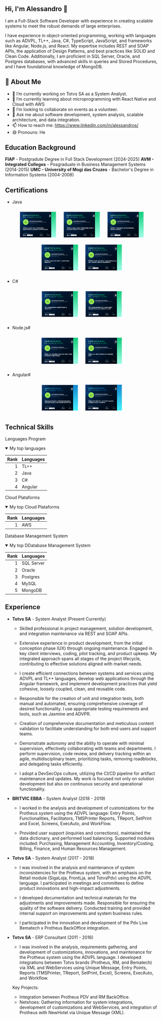 <!--<picture>
  <source media="(prefers-color-scheme: dark)" srcset="https://github.com/renancambre/renancambre/blob/main/img/dataengineer.gif/">
  <source media="(prefers-color-scheme: light)" srcset="https://github.com/renancambre/renancambre/blob/main/img/dataengineer.gif">
  <img alt="Shows an illustrated sun in light mode and a moon with stars in dark mode." src="https://github.com/renancambre/renancambre/blob/main/img/dataengineer.gif">
</picture>-->

## Hi, I'm Alessandro 👋

I am a Full-Stack Software Developer with experience in creating scalable systems to meet the robust demands of large enterprises.

I have experience in object-oriented programming, working with languages such as ADVPL, TL++, Java, C#, TypeScript, JavaScript, and frameworks like Angular, Node.js, and React. My expertise includes REST and SOAP APIs, the application of Design Patterns, and best practices like SOLID and Clean Code. Additionally, I am proficient in SQL Server, Oracle, and Postgres databases, with advanced skills in queries and Stored Procedures, and I have foundational knowledge of MongoDB.

## 🚀 About Me

- 🔭 I’m currently working on Totvs SA as a System Analyst.
- 🌱 I’m currently learning about microprogramming with React Native and Cloud with AWS
- 👯 I’m looking to collaborate on events as a volunteer.
- 💬 Ask me about software development, system analysis, scalable architecture, and data integration.
- 📫 How to reach me: https://www.linkedin.com/in/alessandros/
- 😄 Pronouns: He

## Education Background

**FIAP** - Postgradute Degree in Full Stack Development (2024-2025)
**AVM - Integrated Colleges** - Posgraduate in Business Management Systems (2014-2015)
**UMC - University of Mogi das Cruzes** - Bachelor's Degree in Information Systems (2004-2008)

## Certifications

- Java
<p align="center">
  <img src="assets/certificates/java_1.png" alt="Image 1" width="120" style="margin: 10px;">
  <img src="assets/certificates/java_2.png" alt="Image 2" width="120" style="margin: 10px;">
  <img src="assets/certificates/java_3.png" alt="Image 3" width="120" style="margin: 10px;">
  <img src="assets/certificates/spring_1.png" alt="Image 4" width="120" style="margin: 10px;">
  <img src="assets/certificates/spring_2.png" alt="Image 5" width="120" style="margin: 10px;">
</p>

- C#
<p align="center">
  <img src="assets/certificates/c_sharp_1.png" alt="Image 1" width="120" style="margin: 10px;">
  <img src="assets/certificates/c_sharp_2.png" alt="Image 2" width="120" style="margin: 10px;">  
</p>

- Node.js#
<p align="center">
  <img src="assets/certificates/node_1.png" alt="Image 1" width="120" style="margin: 10px;">
  <img src="assets/certificates/node_2.png" alt="Image 2" width="120" style="margin: 10px;">  
</p>

- Angular#
<p align="center">
  <img src="assets/certificates/angular_1.png" alt="Image 1" width="120" style="margin: 10px;">
  <img src="assets/certificates/angular_2.png" alt="Image 2" width="120" style="margin: 10px;">  
</p>

## Technical Skills

Languages Program

<details open>
<summary>My top languages</summary>

| Rank | Languages |
| ---: | --------- |
|    1 | TL++      |
|    2 | Java      |
|    3 | C#        |
|    4 | Angular   |

</details>

Cloud Plataforms

<details open>
<summary>My top Cloud Plataforms</summary>

| Rank | Languages |
| ---: | --------- |
|    1 | AWS       |

</details>

Database Management System

<details open>
<summary>My top DDatabase Management System</summary>

| Rank | Languages  |
| ---: | ---------- |
|    1 | SQL Server |
|    2 | Oracle     |
|    3 | Postgres   |
|    4 | MySQL      |
|    5 | MongoDB    |

## Experience

- **Totvs SA** - System Analyst (Present Currently)

  - Skilled professional in project management, solution development, and integration maintenance via REST and SOAP APIs.
  - Extensive experience in product development, from the initial conception phase (UX) through ongoing maintenance. Engaged in key client interviews, coding, pilot tracking, and product upkeep. My integrated approach spans all stages of the project lifecycle, contributing to effective solutions aligned with market needs.

  - I create efficient connections between systems and services using ADVPL and TL++ languages, develop web applications through the Angular framework, and implement development practices that yield cohesive, loosely coupled, clean, and reusable code.

  - Responsible for the creation of unit and integration tests, both manual and automated, ensuring comprehensive coverage of desired functionality. I use appropriate testing requirements and tools, such as Jasmine and ADVPR.

  - Creation of comprehensive documentation and meticulous content validation to facilitate understanding for both end users and support teams.

  - Demonstrate autonomy and the ability to operate with minimal supervision, effectively collaborating with teams and departments. I perform supervision, code review, and delivery tracking within an agile, multidisciplinary team, prioritizing tasks, removing roadblocks, and delegating tasks efficiently.

  - I adopt a DevSecOps culture, utilizing the CI/CD pipeline for artifact maintenance and updates. My work is focused not only on solution development but also on continuous security and operational functionality.

- **BRITVIC EBBA** - System Analyst (2018 - 2019)

  - I worked in the analysis and development of customizations for the Protheus system using the ADVPL language: Entry Points, Functionalities, Facilitators, TMSPrinter Reports, TReport, SetPrint and Excel, Screens, ExecAuto, and WorkFlow.

  - Provided user support (inquiries and corrections), maintained the data dictionary, and performed load balancing. Supported modules included: Purchasing, Management Accounting, Inventory/Costing, Billing, Finance, and Human Resources Management.

- **Totvs SA** - System Analyst (2017 - 2018)

  - I was involved in the analysis and maintenance of system inconsistencies for the Protheus system, with an emphasis on the Retail module (SigaLoja, FrontLja, and TotvsPdv) using the ADVPL language. I participated in meetings and committees to define product innovations and high-impact adjustments.

  - I developed documentation and technical materials for the adjustments and improvements made. Responsible for ensuring the quality of the software delivery. Conducted training and provided internal support on improvements and system business rules.

  - I participated in the innovation and development of the Pdv Live Bematech x Protheus BackOffice integration.

- **Totvs SA** - ERP Consultant (2011 - 2016)

  - I was involved in the analysis, requirements gathering, and development of customizations, innovations, and maintenance for the Protheus system using the ADVPL language. I developed integrations between Totvs brands (Protheus, RM, and Bematech) via XML and WebServices using Unique Message, Entry Points, Reports (TMSPrinter, TReport, SetPrint, Excel), Screens, ExecAuto, and Workflow.

  Key Projects:

  - Integration between Protheus PDV and RM BackOffice.
  - Netshoes: Gathering information for system integrations, development of customizations and WebServices, and integration of Protheus with NewHotel via Unique Message (XML).
